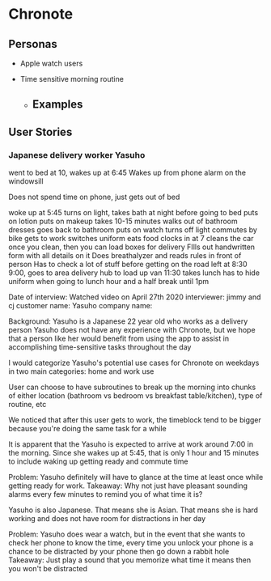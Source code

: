 #  Chronote

## Personas

- Apple watch users

- Time sensitive morning routine 
  - Examples
    - 

## User Stories


### Japanese delivery worker Yasuho

went to bed at 10, wakes up at 6:45
Wakes up from phone alarm on the windowsill

Does not spend time on phone, just gets out of bed

woke up at 5:45
turns on light, takes bath at night before going to bed
puts on lotion
puts on makeup takes 10-15 minutes
walks out of bathroom
dresses
goes back to bathroom
puts on watch
turns off light
commutes by bike
gets to work
switches uniform
eats food
clocks in at 7
cleans the car
once you clean, then you can load boxes for delivery
FIlls out handwritten form with all details on it
Does breathalyzer and reads rules in front of person
Has to check a lot of stuff before getting on the road 
left at 8:30
9:00, goes to area delivery hub to load up van
11:30 takes lunch
has to hide uniform when going to lunch
hour and a half break until 1pm







Date of interview: Watched video on April 27th 2020
interviewer: jimmy and cj
customer name: Yasuho
company name: 

Background: 
Yasuho is a Japanese 22 year old who works as a delivery person
Yasuho does not have any experience with Chronote, but we hope that a person like her would benefit from using the
app to assist in accomplishing time-sensitive tasks throughout the day


I would categorize Yasuho's potential use cases for Chronote on weekdays in two main categories: home and work use

User can choose to have subroutines to break up the morning into chunks of either location (bathroom vs bedroom vs 
breakfast table/kitchen), type of routine, etc

We noticed that after this user gets to work, the timeblock tend to be bigger because you're doing the same task
for a while

It is apparent that the Yasuho is expected to arrive at work around 7:00 in the morning. Since she wakes up at 5:45,
that is only 1 hour and 15 minutes to include waking up getting ready and commute time


Problem:
Yasuho definitely will have to glance at the time at least once while getting ready for work.
Takeaway:
Why not just have pleasant sounding alarms every few minutes to remind you of what time it is?

Yasuho is also Japanese. That means she is Asian. That means she is hard working and does not have room 
for distractions in her day

Problem:
Yasuho does wear a watch, but in the event that she wants to check her phone to know the time, every time you
unlock your phone is a chance to be distracted by your phone then go down a rabbit hole
Takeaway:
Just play a sound that you memorize what time it means then you won't be distracted

